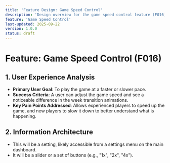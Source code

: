 ```yaml
---
title: 'Feature Design: Game Speed Control'
description: 'Design overview for the game speed control feature (F016).'
feature: 'Game Speed Control'
last-updated: 2025-09-22
version: 1.0.0
status: draft
---
```


# Feature: Game Speed Control (F016)

## 1. User Experience Analysis

- **Primary User Goal**: To play the game at a faster or slower pace.
- **Success Criteria**: A user can adjust the game speed and see a noticeable difference in the week transition animations.
- **Key Pain Points Addressed**: Allows experienced players to speed up the game, and new players to slow it down to better understand what is happening.

## 2. Information Architecture

- This will be a setting, likely accessible from a settings menu on the main dashboard.
- It will be a slider or a set of buttons (e.g., "1x", "2x", "4x").
